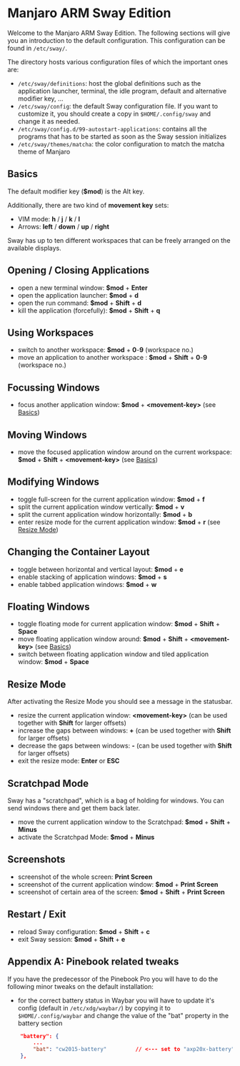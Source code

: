 # Manjaro ARM Sway Edition

Welcome to the Manjaro ARM Sway Edition. The following sections will give you an introduction to the default configuration. 
This configuration can be found in ```/etc/sway/```.

The directory hosts various configuration files of which the important ones are:

- ```/etc/sway/definitions```: host the global definitions such as the application launcher, terminal, the idle program, default and alternative modifier key, ...
- ```/etc/sway/config```: the default Sway configuration file. If you want to customize it, you should create a copy in ```$HOME/.config/sway``` and change it as needed.
- ```/etc/sway/config.d/99-autostart-applications```: contains all the programs that has to be started as soon as the Sway session initializes
- ```/etc/sway/themes/matcha```: the color configuration to match the matcha theme of Manjaro

## Basics

The default modifier key (**$mod**) is the Alt key.

Additionally, there are two kind of **movement key** sets:

- VIM mode: **h** / **j** / **k** / **l**
- Arrows: **left** / **down** / **up** / **right**

Sway has up to ten different workspaces that can be freely arranged on the available displays.

## Opening / Closing Applications

- open a new terminal window: **$mod** + **Enter**
- open the application launcher: **$mod** + **d**
- open the run command: **$mod** + **Shift** + **d**
- kill the application (forcefully): **$mod** + **Shift** + **q**

## Using Workspaces

- switch to another workspace: **$mod** + **0**-**9** (workspace no.)
- move an application to another workspace : **$mod** + **Shift** + **0**-**9** (workspace no.)

## Focussing Windows

- focus another application window: **$mod** + **\<movement-key\>** (see [Basics](#Basics))

## Moving Windows

- move the focused application window around on the current workspace: **$mod** + **Shift** + **\<movement-key\>** (see [Basics](#Basics))

## Modifying Windows

- toggle full-screen for the current application window: **$mod** + **f**
- split the current application window vertically: **$mod** + **v**
- split the current application window horizontally: **$mod** + **b**
- enter resize mode for the current application window: **$mod** + **r** (see [Resize Mode](#Resize%20Mode))

## Changing the Container Layout

- toggle between horizontal and vertical layout: **$mod** + **e**
- enable stacking of application windows: **$mod** + **s**
- enable tabbed application windows: **$mod** + **w**

## Floating Windows

- toggle floating mode for current application window: **$mod** + **Shift** + **Space**
- move floating application window around: **$mod** + **Shift** + **\<movement-key\>** (see [Basics](#Basics))
- switch between floating application window and tiled application window: **$mod** + **Space**

## Resize Mode

After activating the Resize Mode you should see a message in the statusbar.

- resize the current application window: **\<movement-key\>** (can be used together with **Shift** for larger offsets)
- increase the gaps between windows: **+** (can be used together with **Shift** for larger offsets)
- decrease the gaps between windows: **-** (can be used together with **Shift** for larger offsets)
- exit the resize mode: **Enter** or **ESC**

## Scratchpad Mode

Sway has a "scratchpad", which is a bag of holding for windows.  You can send windows there and get them back later.

- move the current application window to the Scratchpad: **$mod** + **Shift** + **Minus**
- activate the Scratchpad Mode: **$mod** + **Minus**

## Screenshots

- screenshot of the whole screen: **Print Screen**
- screenshot of the current application window: **$mod** + **Print Screen**
- screenshot of certain area of the screen: **$mod** + **Shift** + **Print Screen**

## Restart / Exit

- reload Sway configuration: **$mod** + **Shift** + **c**
- exit Sway session: **$mod** + **Shift** + **e**

## Appendix A: Pinebook related tweaks

If you have the predecessor of the Pinebook Pro you will have to do the following minor tweaks on the default installation:

- for the correct battery status in Waybar you will have to update it's config (default in `/etc/xdg/waybar/`) by copying it to `$HOME/.config/waybar` and change the value of the "bat" property in the battery section

```json
    "battery": {
        ...
        "bat": "cw2015-battery"         // <--- set to "axp20x-battery" for Pinebook
    },
```
